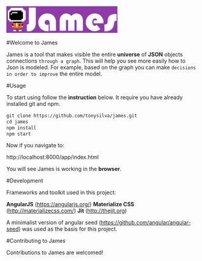 <img src="app/images/logo.png" alt="Swift logo" height="70" >

#Welcome to James

James is a tool that makes visible the entire **universe** of **JSON** objects connections `through a graph`. This will help you see more easily how to Json is modeled. For example, based on the graph you can make `decisions in order to improve` the entire model.

#Usage

To start using follow the **instruction** below. It require you have already installed git and npm.

    git clone https://github.com/tonysilva/james.git
    cd james
    npm install
    npm start

Now if you navigate to:

http://localhost:8000/app/index.html

You will see James is working in the **browser**.

#Development

Frameworks and toolkit used in this project:

**AngularJS** (https://angularjs.org/)
**Materialize CSS** (http://materializecss.com/)
**Jit** (http://thejit.org)

A minimalist version of angular seed (https://github.com/angular/angular-seed) was used as the basis for this project.

#Contributing to James

Contributions to James are welcomed!